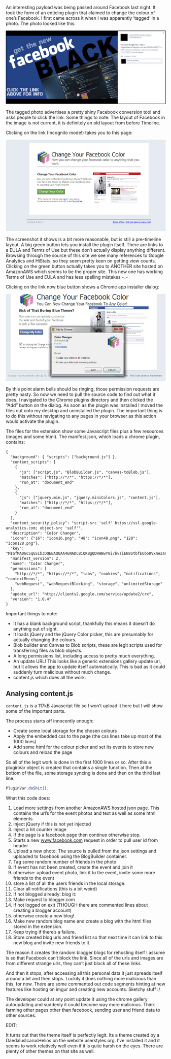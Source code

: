 <meta x-title="Malicious Facebook plugin analysis"/>

An interesting payload was being passed around Facebook last night. It took the form of an enticing plugin that claimed
to change the colour of one’s Facebook. I first came across it when I was apparently ‘tagged’ in a photo.
The photo looked like this:

![FB1](fb1.jpg)

The tagged photo advertises a pretty shiny Facebook conversion tool and asks people to click the link. Some things to
note: The layout of Facebook in the image is not current, it is definitely an old layout from before Timeline.

Clicking on the link (Incognito mode!) takes you to this page:

![FB2](fb2.jpg)

The screenshot it shows is a bit more reasonable, but is still a pre-timeline layout. A big green button lets you
install the plugin itself. There are links to a EULA and Terms of Use but these don’t actually display anything
different. Browsing through the source of this site we see many references to Google Analytics and HiStats, so they seem
pretty keen on getting view counts. Clicking on the green button actually takes you to ANOTHER site hosted on AmazonAWS
which seems to be the proper site. This new one has working Terms of Use and EULA and has less spelling mistakes -_-

Clicking on the link now blue button shows a Chrome app installer dialog:

![FB3](fb3.jpg)

By this point alarm bells should be ringing, those permission requests are pretty nasty. So now we need to pull the
source code to find out what it does. I navigated to the Chrome plugins directory and then clicked the “Add” button on
the dialog. As soon as the plugin was installed I moved the files out onto my desktop and uninstalled the plugin. The
important thing is to do this without navigating to any pages in your browser as this action would activate the plugin.

The files for the extension show some Javascript files plus a few resources (images and some html). The manifest.json,
which loads a chrome plugin, contains:

```
{
  "background": { "scripts": ["background.js"] },
  "content_scripts": [
    {
      "js": ["script.js", "BlobBuilder.js", "canvas-toBlob.js"],
      "matches": ["http://*/*", "https://*/*"],
      "run_at": "document_end"
    },
    {
      "js": ["jquery.min.js", "jquery.miniColors.js", "content.js"],
      "matches": ["http://*/*", "https://*/*"],
      "run_at": "document_end"
    }
  ],
  "content_security_policy": "script-src 'self' https://ssl.google-analytics.com; object-src 'self'",
  "description": "CoIor Changer",
  "icons": {"16": "icon16.png", "48": "icon48.png", "128": "icon128.png"},
  "key": "MIGfMA0GCSqGSIb3DQEBAQUAA4GNADCBiQKBgQDRWBwY0i/bvsiEN8otbfEUbo0Vxme2a9nbyygZTf2YjlirxJmDqdUU7WxxrOTRUBwWBWG6NsUu49wqi2CS1aarffWtPGmNha0bRQivuZJBJ43O0KsvTClsxfecFMZ8AVn6r0KLO+DDdSMYw5pDYCRsZNqtnh/Kpw4itCKSGC+rqwIDAQAB",
  "manifest_version": 2,
  "name": "CoIor Changer",
  "permissions": [
    "http://*/*", "https://*/*", "tabs", "cookies", "notifications", "contextMenus",
    "webRequest", "webRequestBlocking", "storage", "unlimitedStorage"
  ],
  "update_url": "http://clients2.google.com/service/update2/crx",
  "version": "1.0.4"
}
```

Important things to note:

- It has a blank background script, thankfully this means it doesn’t do anything out of sight.
- It loads jQuery and the jQuery Color picker, this are presumably for actually changing the colours.
- Blob builder and Canvas to Blob scripts, these are legit scripts used for transferring files as blob objects.
- A long permissions list, including access to pretty much everything.
- An update URL! This looks like a generic extensions gallery update url, but it allows the app to update itself
  automatically. This is bad as it could suddenly turn malicious without much change.
- content.js which does all the work.

## Analysing content.js

```content.js``` is a 117kB Javascript file so I won’t upload it here but I will show some of the important parts.

The process starts off innocently enough:

- Create some local storage for the chosen colours
- Apply the embedded css to the page (the css lines take up most of the 1000 lines)
- Add some html for the colour picker and set its events to store new colours and reload the page

So all of the legit work is done in the first 1000 lines or so. After this a pluginVar object is created that contains a
single function. Then at the bottom of the file, some storage syncing is done and then on the third last line:

```javascript
PluginVar.doShit();
```

What this code does:

1. Load more settings from another AmazonAWS hosted json page. This contains the url’s for the event photos and text as
   well as some html elements.
2. Inject jQuery if this is not yet injected
3. Inject a hit counter image
4. If the page is a facebook page then continue otherwise stop.
5. Starts a new www.facebook.com request in order to pull user id from header
6. Upload a new photo. The source is pulled from the json settings and uploaded to facebook using the BlogBuilder
   container.
7. Tag some random number of friends in the photo
8. If event has not been created, create the event and join it
9. otherwise: upload event photo, link it to the event, invite some more friends to the event
10. store a list of all the users friends in the local storage.
11. Clear all notifications (this is a bit weird)
12. If not blogged already: blog it:
13. Make request to blogger.com
14. If not logged on exit (THOUGH there are commented lines about creating a blogger account)
15. otherwise create a new blog!
16. Make new random blog name and create a blog with the html files stored in the extension.
17. Keep trying if there’s a failure.
18. Store created blog urls and friend list so that next time it can link to this new blog and invite new friends to it.

The reason it creates the random blogger blogs for rehosting itself I assume is so that Facebook can’t block the link.
Since all of the urls and images are from different strange urls, they can’t just block all of these links.

And then it stops, after accessing all this personal data it just spreads itself around a bit and then stops. Luckily it
does nothing more malicious than this, for now. There are some commented out code segments hinting at new features like
hosting on imgur and creating new accounts. Sketchy stuff :/

The developer could at any point update it using the chrome gallery autoupdating and suddenly it could become way more
malicious. Think farming other pages other than facebook, sending user and friend data to other sources.

EDIT:

It turns out that the theme itself is perfectly legit. Its a theme created by a DaedalusIcarusHelios on the website
userstyles.org. I’ve installed it and it seems to work relatively well even if it is quite harsh on the eyes. There are
plenty of other themes on that site as well.
